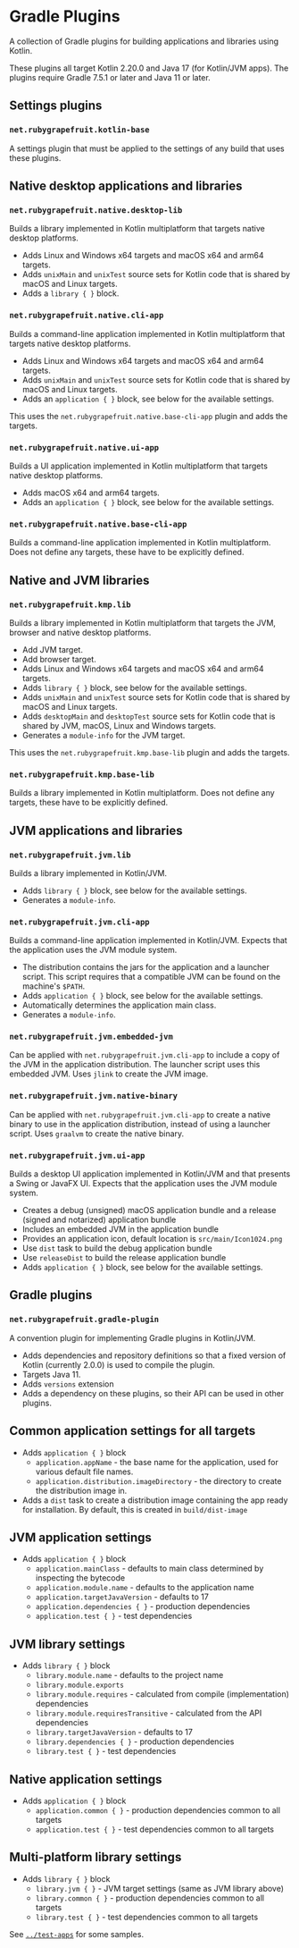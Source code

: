 # Gradle Plugins

A collection of Gradle plugins for building applications and libraries using Kotlin.

These plugins all target Kotlin 2.20.0 and Java 17 (for Kotlin/JVM apps).
The plugins require Gradle 7.5.1 or later and Java 11 or later.

## Settings plugins

### `net.rubygrapefruit.kotlin-base`

A settings plugin that must be applied to the settings of any build that uses these plugins.

## Native desktop applications and libraries

### `net.rubygrapefruit.native.desktop-lib`

Builds a library implemented in Kotlin multiplatform that targets native desktop platforms.

- Adds Linux and Windows x64 targets and macOS x64 and arm64 targets.
- Adds `unixMain` and `unixTest` source sets for Kotlin code that is shared by macOS and Linux targets.
- Adds a `library { }` block.

### `net.rubygrapefruit.native.cli-app`

Builds a command-line application implemented in Kotlin multiplatform that targets native desktop platforms.

- Adds Linux and Windows x64 targets and macOS x64 and arm64 targets.
- Adds `unixMain` and `unixTest` source sets for Kotlin code that is shared by macOS and Linux targets.
- Adds an `application { }` block, see below for the available settings.

This uses the `net.rubygrapefruit.native.base-cli-app` plugin and adds the targets. 

### `net.rubygrapefruit.native.ui-app`

Builds a UI application implemented in Kotlin multiplatform that targets native desktop platforms.

- Adds macOS x64 and arm64 targets.
- Adds an `application { }` block, see below for the available settings.

### `net.rubygrapefruit.native.base-cli-app`

Builds a command-line application implemented in Kotlin multiplatform.
Does not define any targets, these have to be explicitly defined.

## Native and JVM libraries

### `net.rubygrapefruit.kmp.lib`

Builds a library implemented in Kotlin multiplatform that targets the JVM, browser and native desktop platforms.

- Add JVM target.
- Add browser target.
- Adds Linux and Windows x64 targets and macOS x64 and arm64 targets.
- Adds `library { }` block, see below for the available settings.
- Adds `unixMain` and `unixTest` source sets for Kotlin code that is shared by macOS and Linux targets.
- Adds `desktopMain` and `desktopTest` source sets for Kotlin code that is shared by JVM, macOS, Linux and Windows targets.
- Generates a `module-info` for the JVM target.

This uses the `net.rubygrapefruit.kmp.base-lib` plugin and adds the targets. 

### `net.rubygrapefruit.kmp.base-lib`

Builds a library implemented in Kotlin multiplatform.
Does not define any targets, these have to be explicitly defined.

## JVM applications and libraries

### `net.rubygrapefruit.jvm.lib`

Builds a library implemented in Kotlin/JVM.

- Adds `library { }` block, see below for the available settings.
- Generates a `module-info`.

### `net.rubygrapefruit.jvm.cli-app`

Builds a command-line application implemented in Kotlin/JVM.
Expects that the application uses the JVM module system.

- The distribution contains the jars for the application and a launcher script. 
  This script requires that a compatible JVM can be found on the machine's `$PATH`. 
- Adds `application { }` block, see below for the available settings.
- Automatically determines the application main class.
- Generates a `module-info`.

### `net.rubygrapefruit.jvm.embedded-jvm`

Can be applied with `net.rubygrapefruit.jvm.cli-app` to include a copy of the JVM in the application distribution.
The launcher script uses this embedded JVM. Uses `jlink` to create the JVM image.

### `net.rubygrapefruit.jvm.native-binary`

Can be applied with `net.rubygrapefruit.jvm.cli-app` to create a native binary to use in the application distribution,
instead of using a launcher script. Uses `graalvm` to create the native binary.

### `net.rubygrapefruit.jvm.ui-app`

Builds a desktop UI application implemented in Kotlin/JVM and that presents a Swing or JavaFX UI.
Expects that the application uses the JVM module system.

- Creates a debug (unsigned) macOS application bundle and a release (signed and notarized) application bundle
- Includes an embedded JVM in the application bundle
- Provides an application icon, default location is `src/main/Icon1024.png`
- Use `dist` task to build the debug application bundle
- Use `releaseDist` to build the release application bundle
- Adds `application { }` block, see below for the available settings.

## Gradle plugins

### `net.rubygrapefruit.gradle-plugin`

A convention plugin for implementing Gradle plugins in Kotlin/JVM.

- Adds dependencies and repository definitions so that a fixed version of Kotlin (currently 2.0.0) is used to compile the plugin.
- Targets Java 11.
- Adds `versions` extension
- Adds a dependency on these plugins, so their API can be used in other plugins.

## Common application settings for all targets

- Adds `application { }` block
  - `application.appName` - the base name for the application, used for various default file names.
  - `application.distribution.imageDirectory` - the directory to create the distribution image in.
- Adds a `dist` task to create a distribution image containing the app ready for installation.
  By default, this is created in `build/dist-image`

## JVM application settings

- Adds `application { }` block
  - `application.mainClass` - defaults to main class determined by inspecting the bytecode
  - `application.module.name` - defaults to the application name
  - `application.targetJavaVersion` - defaults to 17
  - `application.dependencies { }` - production dependencies
  - `application.test { }` - test dependencies

## JVM library settings

- Adds `library { }` block
  - `library.module.name` - defaults to the project name 
  - `library.module.exports` 
  - `library.module.requires` - calculated from compile (implementation) dependencies 
  - `library.module.requiresTransitive` - calculated from the API dependencies
  - `library.targetJavaVersion` - defaults to 17
  - `library.dependencies { }` - production dependencies
  - `library.test { }` - test dependencies

## Native application settings

- Adds `application { }` block
  - `application.common { }` - production dependencies common to all targets
  - `application.test { }` - test dependencies common to all targets

## Multi-platform library settings

- Adds `library { }` block
  - `library.jvm { }` - JVM target settings (same as JVM library above) 
  - `library.common { }` - production dependencies common to all targets
  - `library.test { }` - test dependencies common to all targets

See [`../test-apps`](../test-apps/) for some samples.
